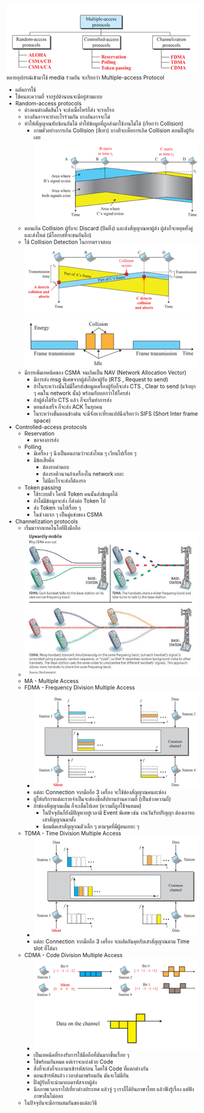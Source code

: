 
![Pasted image 20240123134825.png](./Pasted%20image%2020240123134825.png)
หลายอุปกรณ์เข้ามาใช้ media ร่วมกัน จะเรียกว่า Multiple-access Protocol
- ผลัดการใช้
- ใช้คนละความถี่
จากรูปด้านบนจะมีอยู่สามแบบ
- Random-access protocols
	- ต่างคนต่างตัดสินใจ จะส่งเมื่อไหร่ก็ส่ง จะรอก็รอ
	- บางอันอาจจะทำอะไรร่วมกัน บางอันอาจจะไม่
	- ทำให้สัญญาณทับซ้อนกันได้ ทำให้ข้อมูลที่ถูกส่งมาใช้งานไม่ได้ (เรียกว่า Collision)
		- ภาพตัวอย่างการเกิด Collision (สีเทา) บางทีจะเห็ยการเกิด Collision ตอนฝั่งผู้รับเลย
			![Pasted image 20240123135740.png](./Pasted%20image%2020240123135740.png)
	- ตอนเกิด Collision ผู้รับจะ Discard (ปัดทิ้ง) และส่งสัญญาณหาผู้ส่ง ผู้ส่งก็จะหยุดทั้งคู่และส่งใหม่ (มีโอกาสที่จะชนกันอีก)
	- ใช้ Collision Detection ในการตรวจสอบ
		![Pasted image 20240123140422.png](./Pasted%20image%2020240123140422.png)
		![Pasted image 20240123140816.png](./Pasted%20image%2020240123140816.png)
	- มีการเพิ่มเทคนิคของ CSMA จนเกิดเป็น NAV (Network Allocation Vector)
		- มีการส่ง msg พิเศษจากผู้ส่งไปหาผู้รับ (RTS , Request to send)
		- ถ้าในระหว่างนั้นไม่มีใครส่งข้อมูลเครื่องผู้รับก็จะส่ง CTS , Clear to send (แจ้งทุก ๆ คนใน network นั้น) พร้อมกับบอกว่าให้ใครส่ง
		- ถ้าผู้ส่งได้รับ CTS แล้ว ก็จะเริ่มทำการส่ง
		- ตอนส่งเสร็จ ก็จะส่ง ACK ในทุกคน
		- ในระหว่างขั้นตอนข้างต้น จะมีจังหวะที่รอแปปนึงเรียกว่า SIFS (Short Inter frame space)
- Controlled-access protocols
	- Reservation
		- ขอจองการส่ง
	- Polling
		- มีเครื่อง ๆ นึงเป็นคนถามว่าจะส่งไหม ๆ เวียนไปเรื่อย ๆ
		- มีข้อเสียคือ
			- ต้องรอคำตอบ
			- ต้องรอคิวนานถ้าเครื่องใน network เยอะ
			- ไม่มีอะไรจะส่งก็ต้องรอ
	- Token passing 
		- ใช้ระบบตั๋ว ใครมี Token คนนั้นส่งข้อมูลได้
		- ถ้าไม่มีข้อมูลจะส่ง ก็ส่งต่อ Token ไป
		- ส่ง Token วนไปเรื่อย ๆ
		- ในช่วงแรก ๆ เป็นคู่แข่งของ CSMA
- Channelization protocols
	- เริ่มมาจากเทคโนโลยีฝั่งมือถือ
	- ![Pasted image 20240123143748.png](./Pasted%20image%2020240123143748.png)
	- MA - Multiple Access
	- FDMA - Frequency Division Multiple Access
		- ![Pasted image 20240123145638.png](./Pasted%20image%2020240123145638.png)
		- แต่ละ Connection จากมือถือ 3 เครื่อง จะใช้ช่องสัญญาณคนละช่อง
		- ผู้ให้บริการแต่ละรายจำเป็นจะต้องซื้อสัปทานย่านความถี่ (เป็นช่วงความถี่)
		- ถ้าช่องสัญญาณเต็ม ก็จะเต็มไปเลย (ความถี่ถูกใช้จนหมด) 
			- ในปัจจุบันก็ยังมีปัญหาอยู่เวลามี Event พิเศษ เช่น งานวันรับปริญญา ต้องเอารถเสาสัญญาณมาตั้ง
			- นิยมติดเสาสัญญาณตัวเล็ก ๆ ตามจุดที่มีผู้คนเยอะ ๆ
	- TDMA - Time Division Multiple Access
		- ![Pasted image 20240123145654.png](./Pasted%20image%2020240123145654.png)
		- แต่ละ Connection จากมือถือ 3 เครื่อง จะผลัดกันคุยกับเสาสัญญาณตาม Time slot ที่ได้มา
	- CDMA - Code Division Multiple Access
		- ![Pasted image 20240123145707.png](./Pasted%20image%2020240123145707.png)
		- เป็นเทคนิคที่รองรับการใช้มือถือที่มันมากขึ้นเรื่อย ๆ 
		- ใช้พร้อมกันหมด แต่เราจะแบ่งด้วย Code
		- สิ่งที่จะส่งก็จะเอามาเข้ารหัสก่อน โดยใช้ Code ที่แตกต่างกัน
		- ตอนเข้ารหัสแล้ว เวลาส่งมาพร้อมกัน มันจะไม่ตีกัน 
		- ฝั่งผู้รับก็จะนำมาถอดรหัสจากผู้ส่ง
		- นึกภาพเวลาเราไปเที่ยวต่างประเทศ แล้วจู่ ๆ เราก็ได้ยินภาษาไทย แล้วฟังรู้เรื่อง แต่ฟังภาษาอื่นไม่ออก
	- ในปัจจุบันจะมีการผสมกันของแต่ละวิธี

